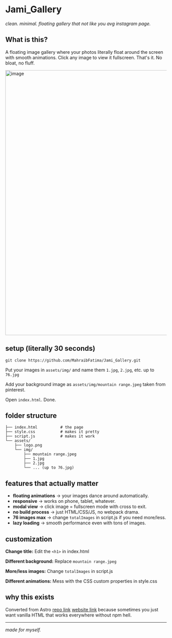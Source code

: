 # Jami_Gallery

*clean. minimal. floating gallery that not like you avg instagram page.*

## What is this?

A floating image gallery where your photos literally float around the screen with smooth animations. Click any image to view it fullscreen. That's it. No bloat, no fluff.

<img width="1326" height="828" alt="image" src="https://github.com/user-attachments/assets/a19ee035-b0d7-4e98-a107-4bcbf885aef3" />

## setup (literally 30 seconds)

```
git clone https://github.com/MahraibFatima/Jami_Gallery.git
```

Put your images in `assets/img/` and name them `1.jpg`, `2.jpg`, etc. up to `76.jpg`

Add your background image as `assets/img/mountain range.jpeg` taken from pinterest.

Open `index.html`. Done.

## folder structure
```
├── index.html          # the page
├── style.css           # makes it pretty  
├── script.js           # makes it work
└── assets/
    ├── logo.png
    └── img/
        ├── mountain range.jpeg
        ├── 1.jpg
        ├── 2.jpg
        └── ... (up to 76.jpg)
```

## features that actually matter

- **floating animations** → your images dance around automatically.
- **responsive** → works on phone, tablet, whatever.
- **modal view** → click image = fullscreen mode with cross to exit.
- **no build process** → just HTML/CSS/JS, no webpack drama.
- **76 images max** → change `totalImages` in script.js if you need more/less.
- **lazy loading** → smooth performance even with tons of images.
  
## customization

**Change title:** Edit the `<h1>` in index.html

**Different background:** Replace `mountain range.jpeg`

**More/less images:** Change `totalImages` in script.js

**Different animations:** Mess with the CSS custom properties in style.css

## why this exists

Converted from Astro [repo link](https://silent-lens.vercel.app/) [website link](https://silent-lens.vercel.app/) because sometimes you just want vanilla HTML that works everywhere without npm hell.

---

*made for myself.*
